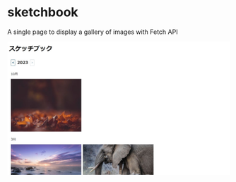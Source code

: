 # sketchbook
A single page to display a gallery of images with Fetch API

![ページ画像](/images/sketchbook_page.jpg)
